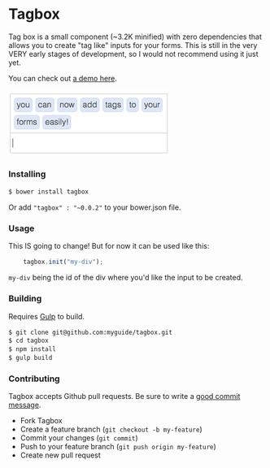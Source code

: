 # Tagbox

Tag box is a small component (~3.2K minified) with zero dependencies
that allows you to create "tag like" inputs for your forms. This is
still in the very VERY early stages of development, so I would not
recommend using it just yet.

You can check out [a demo here](https://jsfiddle.net/o4cc8cnd/2/).

![tagbox](https://raw.githubusercontent.com/myguide/tagbox/master/images/demo.png)

### Installing

```bash
$ bower install tagbox
```

Or add `"tagbox" : "~0.0.2"` to your bower.json file.

### Usage
This IS going to change! But for now it can be used like this:

```javascript
	tagbox.init("my-div");
```

`my-div` being the id of the div where you'd like the input
to be created.

### Building

Requires [Gulp](https://github.com/gulpjs/gulp) to build.

```bash
$ git clone git@github.com:myguide/tagbox.git
$ cd tagbox
$ npm install
$ gulp build
```

### Contributing

Tagbox accepts Github pull requests. Be sure to write a
[good commit message](http://chris.beams.io/posts/git-commit/).

  - Fork Tagbox
  - Create a feature branch (`git checkout -b my-feature`)
  - Commit your changes (`git commit`)
  - Push to your feature branch (`git push origin my-feature`)
  - Create new pull request
